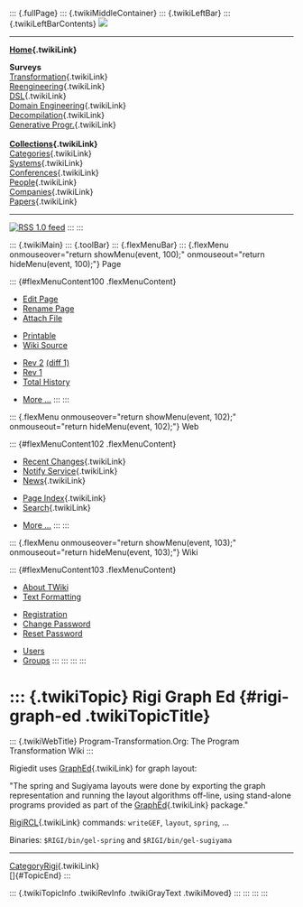 ::: {.fullPage}
::: {.twikiMiddleContainer}
::: {.twikiLeftBar}
::: {.twikiLeftBarContents}
![](../pub/transformation.gif)

------------------------------------------------------------------------

**[Home](WebHome){.twikiLink}**

**Surveys**\
[Transformation](ProgramTransformation){.twikiLink}\
[Reengineering](ReengineeringWiki){.twikiLink}\
[DSL](DomainSpecificLanguages){.twikiLink}\
[Domain Engineering](DomainEngineering){.twikiLink}\
[Decompilation](DeCompilation){.twikiLink}\
[Generative Progr.](GenerativeProgrammingWiki){.twikiLink}\
\
**[Collections](CategoryCollection){.twikiLink}**\
[Categories](CategoryCategory){.twikiLink}\
[Systems](TransformationSystems){.twikiLink}\
[Conferences](TransformationConferences){.twikiLink}\
[People](TransformationPeople){.twikiLink}\
[Companies](TransformationCompanies){.twikiLink}\
[Papers](CategoryPaper){.twikiLink}

------------------------------------------------------------------------

[![](../pub/rss.gif "RSS 1.0 feed")](WebRss@skin=rss)
:::
:::

::: {.twikiMain}
::: {.toolBar}
::: {.flexMenuBar}
::: {.flexMenu onmouseover="return showMenu(event, 100);" onmouseout="return hideMenu(event, 100);"}
Page

::: {#flexMenuContent100 .flexMenuContent}
-   [Edit
    Page](http://www.program-transformation.org/edit/Transform/RigiGraphEd?t=1536826553)
-   [Rename
    Page](http://www.program-transformation.org/rename/Transform/RigiGraphEd)
-   [Attach
    File](http://www.program-transformation.org/attach/Transform/RigiGraphEd)

<!-- -->

-   [Printable](http://www.program-transformation.org/view/Transform/RigiGraphEd?skin=print.pattern)
-   [Wiki
    Source](http://www.program-transformation.org/view/Transform/RigiGraphEd?skin=text&raw=on&contenttype=text/plain)

<!-- -->

-   [Rev
    2](http://www.program-transformation.org/view/Transform/RigiGraphEd?rev=1.2)
    [(diff 1)](http://www.program-transformation.org/rdiff/Transform/RigiGraphEd?rev1=1.2&rev2=1.1)
-   [Rev
    1](http://www.program-transformation.org/view/Transform/RigiGraphEd?rev=1.1)
-   [Total
    History](http://www.program-transformation.org/rdiff/Transform/RigiGraphEd)

<!-- -->

-   [More
    \...](http://www.program-transformation.org/oops/Transform/RigiGraphEd?template=oopsmore&param1=1.2&param2=1.2)
:::
:::

::: {.flexMenu onmouseover="return showMenu(event, 102);" onmouseout="return hideMenu(event, 102);"}
Web

::: {#flexMenuContent102 .flexMenuContent}
-   [Recent Changes](WebChanges){.twikiLink}
-   [Notify Service](WebNotify){.twikiLink}
-   [News](WebNews){.twikiLink}

<!-- -->

-   [Page Index](WebIndex){.twikiLink}
-   [Search](WebSearch){.twikiLink}

<!-- -->

-   [More
    \...](http://www.program-transformation.org/oops/Transform/RigiGraphEd?template=oopsmore&param1=1.2&param2=1.2)
:::
:::

::: {.flexMenu onmouseover="return showMenu(event, 103);" onmouseout="return hideMenu(event, 103);"}
Wiki

::: {#flexMenuContent103 .flexMenuContent}
-   [About
    TWiki](http://www.program-transformation.org/view/TWiki/WebHome)
-   [Text
    Formatting](http://www.program-transformation.org/view/TWiki/TextFormattingRules)

<!-- -->

-   [Registration](http://www.program-transformation.org/view/TWiki/TWikiRegistration)
-   [Change
    Password](http://www.program-transformation.org/view/TWiki/ChangePassword)
-   [Reset
    Password](http://www.program-transformation.org/view/TWiki/ResetPassword)

<!-- -->

-   [Users](http://www.program-transformation.org/view/Main/TWikiUsers)
-   [Groups](http://www.program-transformation.org/view/Main/TWikiGroups)
:::
:::
:::
:::

::: {.twikiTopic}
Rigi Graph Ed {#rigi-graph-ed .twikiTopicTitle}
=============

::: {.twikiWebTitle}
Program-Transformation.Org: The Program Transformation Wiki
:::

Rigiedit uses [GraphEd](GraphEd){.twikiLink} for graph layout:

\"The spring and Sugiyama layouts were done by exporting the graph
representation and running the layout algorithms off-line, using
stand-alone programs provided as part of the
[GraphEd](GraphEd){.twikiLink} package.\"

[RigiRCL](RigiRCL){.twikiLink} commands: `writeGEF`, `layout`, `spring`,
\...

Binaries: `$RIGI/bin/gel-spring` and `$RIGI/bin/gel-sugiyama`

------------------------------------------------------------------------

[CategoryRigi](CategoryRigi){.twikiLink}\
[]{#TopicEnd}
:::

::: {.twikiTopicInfo .twikiRevInfo .twikiGrayText .twikiMoved}
:::
:::
:::
:::
